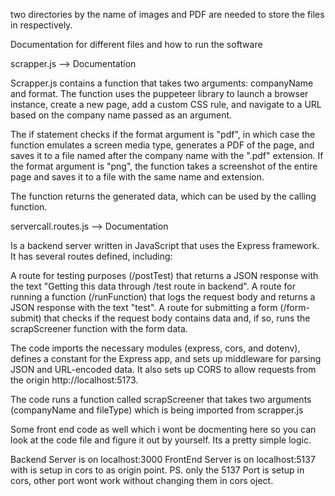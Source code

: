 two directories by the name of images and PDF are needed to store the files in respectively.

Documentation for different files and how to run the software

scrapper.js --> Documentation

Scrapper.js contains a function that takes two arguments: companyName and format. The function uses the puppeteer library to launch a browser instance, create a new page, add a custom CSS rule, and navigate to a URL based on the company name passed as an argument.

The if statement checks if the format argument is "pdf", in which case the function emulates a screen media type, generates a PDF of the page, and saves it to a file named after the company name with the ".pdf" extension. If the format argument is "png", the function takes a screenshot of the entire page and saves it to a file with the same name and extension.

The function returns the generated data, which can be used by the calling function.

servercall.routes.js --> Documentation

Is a backend server written in JavaScript that uses the Express framework. It has several routes defined, including:

A route for testing purposes (/postTest) that returns a JSON response with the text "Getting this data through /test route in backend".
A route for running a function (/runFunction) that logs the request body and returns a JSON response with the text "test".
A route for submitting a form (/form-submit) that checks if the request body contains data and, if so, runs the scrapScreener function with the form data.

The code imports the necessary modules (express, cors, and dotenv), defines a constant for the Express app, and sets up middleware for parsing JSON and URL-encoded data. It also sets up CORS to allow requests from the origin http://localhost:5173.

The code runs a function called scrapScreener that takes two arguments (companyName and fileType) which is being imported from scrapper.js

Some front end code as well which i wont be docmenting here so you can look at the code file and figure it out by yourself. Its a pretty simple logic.

Backend Server is on localhost:3000
FrontEnd Server is on localhost:5137 with is setup in cors to as origin point. PS. only the 5137 Port is setup in cors, other port wont work without changing them in cors oject.
